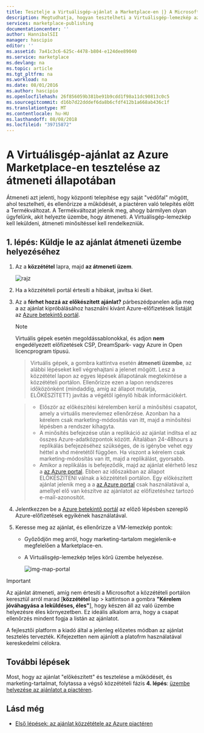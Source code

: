 ```yaml
---
title: Tesztelje a Virtuálisgép-ajánlat a Marketplace-en |} A Microsoft Docs
description: Megtudhatja, hogyan tesztelheti a Virtuálisgép-lemezkép az Azure Marketplace-en.
services: marketplace-publishing
documentationcenter: ''
author: HannibalSII
manager: hascipio
editor: ''
ms.assetid: 7a41c3c6-625c-4478-b804-e124dee89040
ms.service: marketplace
ms.devlang: na
ms.topic: article
ms.tgt_pltfrm: na
ms.workload: na
ms.date: 08/01/2016
ms.author: hascipio
ms.openlocfilehash: 26f856059b381be91b9cdd1f98a11dc90813c0c5
ms.sourcegitcommit: d16b7d22dddef6da8b6cfdf412b1a668ab436c1f
ms.translationtype: MT
ms.contentlocale: hu-HU
ms.lasthandoff: 08/08/2018
ms.locfileid: "39715872"
---
```

# <a name="test-your-vm-offer-for-the-azure-marketplace-in-staging"></a>A Virtuálisgép-ajánlat az Azure Marketplace-en tesztelése az átmeneti állapotában
Átmeneti azt jelenti, hogy központi telepítése egy saját "védőfal" mögött, ahol tesztelheti, és ellenőrizze a működését, a piactéren való telepítés előtt a Termékváltozat. A Termékváltozat jelenik meg, ahogy bármilyen olyan ügyfelünk, akit helyezte üzembe, hogy átmeneti. A Virtuálisgép-lemezkép kell leküldeni, átmeneti minősítéssel kell rendelkezniük.

## <a name="step-1-push-your-offer-to-staging"></a>1. lépés: Küldje le az ajánlat átmeneti üzembe helyezéséhez
1. Az a **közzététel** lapra, majd **az átmeneti üzem**.
   
    ![rajz](media/marketplace-publishing-vm-image-test-in-staging/vm-image-push-to-staging.png)
2. Ha a közzétételi portál értesíti a hibákat, javítsa ki őket.
3. Az a **férhet hozzá az előkészített ajánlat?** párbeszédpanelen adja meg a az ajánlat kipróbálásához használni kívánt Azure-előfizetések listáját az [Azure betekintő portál](https://portal.azure.com).
   
   > [!NOTE]
   > Virtuális gépek esetén megoldássablonokkal, és adjon **nem** engedélyezett előfizetések CSP, DreamSpark- vagy Azure in Open licencprogram típusú.
   > 
   > 

    > Virtuális gépek, a gombra kattintva esetén **átmeneti üzembe**, az alábbi lépéseket kell végrehajtani a jelenet mögött. Lesz a közzététel lapon az egyes lépések állapotának megtekintése a közzétételi portálon. Ellenőrizze ezen a lapon rendszeres időközönként (mindaddig, amíg az állapot mutatja, ELŐKÉSZÍTETT) javítás a végétől igénylő hibák információkért.

    > - Először az előkészítési kérelemben kerül a minősítési csapatot, amely a virtuális merevlemez ellenőrzése. Azonban ha a kérelem csak marketing-módosítás van itt, majd a minősítési lépésben a rendszer kihagyta.
    > - A minősítés befejezése után a replikáció az ajánlat indítsa el az összes Azure-adatközpontok között. Általában 24-48hours a replikálás befejezéséhez szükséges, de is igénybe vehet egy héttel a vhd méretétől függően. Ha viszont a kérelem csak marketing-módosítás van itt, majd a replikálást, gyorsabb.
    > - Amikor a replikálás is befejeződik, majd az ajánlat elérhető lesz a [az Azure portal](http:/portal.azure.com). Ebben az időszakban az állapot ELŐKÉSZÍTENI válnak a közzétételi portálon. Egy előkészített ajánlat jelenik meg a a [az Azure portal](http:/portal.azure.com) csak használatával a, amellyel elő van készítve az ajánlatot az előfizetéshez tartozó e-mail-azonosítót.

1. Jelentkezzen be a [Azure betekintő portál](https://portal.azure.com) az előző lépésben szereplő Azure-előfizetések egyikének használatával.
2. Keresse meg az ajánlat, és ellenőrizze a VM-lemezkép pontok:
   
   * Győződjön meg arról, hogy marketing-tartalom megjelenik-e megfelelően a Marketplace-en.
   * A Virtuálisgép-lemezkép teljes körű üzembe helyezése.
     
      ![img-map-portal](media/marketplace-publishing-push-to-staging/pubportal-mapping-azure-portal.jpg)

> [!IMPORTANT]
> Az ajánlat átmeneti, amíg nem értesíti a Microsoftot a közzétételi portálon keresztül arról marad [**közzététel** lap > kattintson a gombra **"Kérelem jóváhagyása a leküldéses, éles"**], hogy készen áll az való üzembe helyezésre éles környezetben. Ez ideális alkalom arra, hogy a csapat ellenőrzés mindent fogja a listán az ajánlatot.
> 
> A fejlesztői platform a kiadó által a jelenleg előzetes módban az ajánlat tesztelés tervezték. Kifejezetten nem ajánlott a platofrm használatával kereskedelmi célokra.
> 
> 

## <a name="next-steps"></a>További lépések
Most, hogy az ajánlat "előkészített" és tesztelése a működését, és marketing-tartalmat, folytassa a végső közzétételi fázis **4. lépés**: [üzembe helyezése az ajánlatot a piactéren](marketplace-publishing-push-to-production.md).

## <a name="see-also"></a>Lásd még
* [Első lépések: az ajánlat közzététele az Azure piactéren](marketplace-publishing-getting-started.md)


